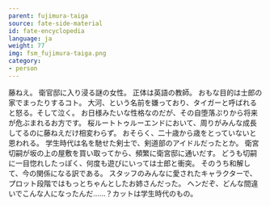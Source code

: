 ```yaml
---
parent: fujimura-taiga
source: fate-side-material
id: fate-encyclopedia
language: ja
weight: 77
img: fsm_fujimura-taiga.png
category:
- person
---
```


藤ねえ。
衛官邸に入り浸る謎の女性。
正体は英語の教師。
おもな目的は士郎の家でまったりするコト。
大河、という名前を嫌っており、タイガーと呼ばれると怒る。そして泣く。
お日様みたいな性格なのだが、その自堕落ぷりから将来が危ぶまれるお方です。
桜ルートトゥルーエンドにおいて、周りがみんな成長してるのに藤ねえだけ相変わらず。
おそらく、二十歳から歳をとっていないと恩われる。
学生時代は名を馳せた剣士で、剣道部のアイドルだったとか。
衛宮切嗣が坂の上の屋敷を買い取ってから、頻繁に衛宮邸に通いだす。
どうも切嗣に一目惚れしたっぽく、何度も遊びにいっては士郎と衝突。
そのうち和解して、今の関係になる訳である。
スタッフのみんなに愛されたキャラクターで、プロット段階ではもっとちゃんとしたお姉さんだった。
へンだぞ、どんな間違いでこんな人になったんだ……？カットは学生時代のもの。
